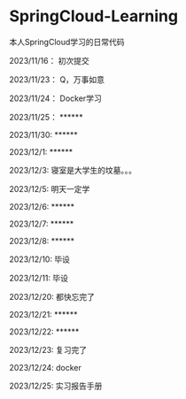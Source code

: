 # SpringCloud-Learning
本人SpringCloud学习的日常代码

2023/11/16： 初次提交

2023/11/23： Q，万事如意

2023/11/24： Docker学习

2023/11/25： ******

2023/11/30:  ******

2023/12/1:  ******

2023/12/3:  寝室是大学生的坟墓。。。

2023/12/5:  明天一定学

2023/12/6:  ******

2023/12/7:  ******

2023/12/8:  ******

2023/12/10:  毕设

2023/12/11:  毕设

2023/12/20:  都快忘完了

2023/12/21:  ******

2023/12/22:  ******

2023/12/23:  复习完了

2023/12/24:  docker

2023/12/25:  实习报告手册

